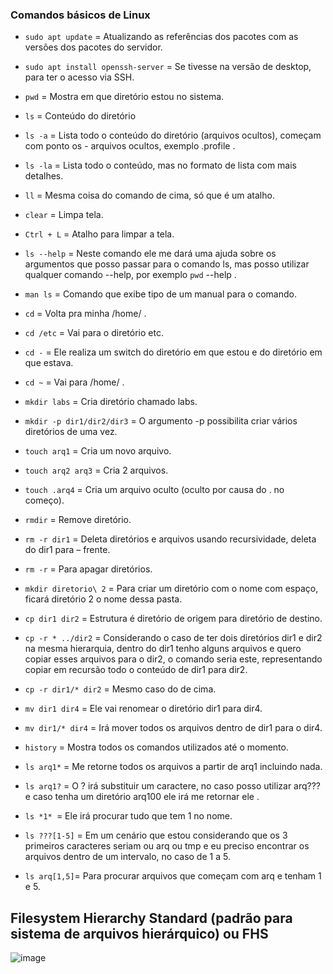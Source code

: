 ### Comandos básicos de Linux 

  

- `sudo apt update` = Atualizando as referências dos pacotes com as versões dos pacotes do servidor. 

- `sudo apt install openssh-server` = Se tivesse na versão de desktop, para ter o acesso via SSH. 

- `pwd` = Mostra em que diretório estou no sistema. 

- `ls` = Conteúdo do diretório 

- `ls -a` = Lista todo o conteúdo do diretório (arquivos ocultos), começam com ponto os - arquivos ocultos, exemplo .profile . 

- `ls -la` = Lista todo o conteúdo, mas no formato de lista com mais detalhes. 

- `ll` = Mesma coisa do comando de cima, só que é um atalho. 

- `clear` = Limpa tela. 

- `Ctrl + L` = Atalho para limpar a tela. 

- `ls --help` = Neste comando ele me dará uma ajuda sobre os argumentos que posso passar para o comando ls, mas posso utilizar qualquer comando --help, por exemplo `pwd` --help . 

- `man ls` = Comando que exibe tipo de um manual para o comando. 

- `cd` = Volta pra minha /home/ . 

- `cd /etc` = Vai para o diretório etc. 

- `cd -` = Ele realiza um switch do diretório em que estou e do diretório em que estava. 

- `cd ~` = Vai para /home/ . 

- `mkdir labs` = Cria diretório chamado labs. 

- `mkdir -p dir1/dir2/dir3` = O argumento -p possibilita criar vários diretórios de uma vez. 

- `touch arq1` = Cria um novo arquivo. 

- `touch arq2 arq3` = Cria 2 arquivos. 

- `touch .arq4` = Cria um arquivo oculto (oculto por causa do . no começo). 

- `rmdir` = Remove diretório. 

- `rm -r dir1` = Deleta diretórios e arquivos usando recursividade, deleta do dir1 para – frente. 

- `rm -r` = Para apagar diretórios. 

- `mkdir diretorio\ 2` = Para criar um diretório com o nome com espaço, ficará diretório 2 o nome dessa pasta. 

- `cp dir1 dir2` = Estrutura é diretório de origem para diretório de destino. 

- `cp -r * ../dir2` = Considerando o caso de ter dois diretórios dir1 e dir2 na mesma hierarquia, dentro do dir1 tenho alguns arquivos e quero copiar esses arquivos para o dir2, o comando seria este, representando copiar em recursão todo o conteúdo de dir1 para dir2. 

- `cp -r dir1/* dir2` = Mesmo caso do de cima. 

- `mv dir1 dir4` = Ele vai renomear o diretório dir1 para dir4. 

- `mv dir1/* dir4` = Irá mover todos os arquivos dentro de dir1 para o dir4. 

- `history` = Mostra todos os comandos utilizados até o momento. 

- `ls arq1*` = Me retorne todos os arquivos a partir de arq1 incluindo nada. 

- `ls arq1?` = O ? irá substituir um caractere, no caso posso utilizar arq??? e caso tenha um diretório arq100 ele irá me retornar ele . 

- `ls *1* `= Ele irá procurar tudo que tem 1 no nome. 

- `ls ???[1-5]` = Em um cenário que estou considerando que os 3 primeiros caracteres seriam ou arq ou tmp e eu preciso encontrar os arquivos dentro de um intervalo, no caso de 1 a 5. 

- `ls arq[1,5]`= Para procurar arquivos que começam com arq e tenham 1 e 5. 

## Filesystem Hierarchy Standard (padrão para sistema de arquivos hierárquico) ou FHS
![image](https://user-images.githubusercontent.com/19577547/180101809-2ac41b67-4f77-4bde-a891-dd5001f8ced5.png)

